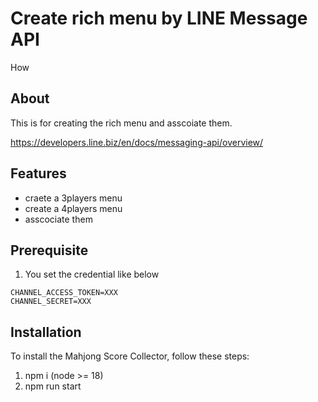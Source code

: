 # Create rich menu by LINE Message API

How

## About

This is for creating the rich menu and asscoiate them.

 https://developers.line.biz/en/docs/messaging-api/overview/

## Features

- craete a 3players menu
- create a 4players menu
- asscociate them

## Prerequisite

1. You set the credential like below
```
CHANNEL_ACCESS_TOKEN=XXX
CHANNEL_SECRET=XXX
```

## Installation

To install the Mahjong Score Collector, follow these steps:

1. npm i (node >= 18)
2. npm run start

